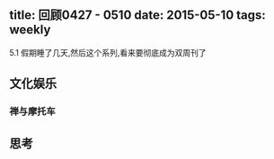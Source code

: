 title: 回顾0427 - 0510
date: 2015-05-10
tags: weekly
---


5.1 假期睡了几天,然后这个系列,看来要彻底成为双周刊了

<!--more-->

## 文化娱乐

### 禅与摩托车


## 思考



